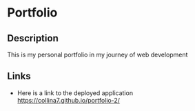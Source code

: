 
  # Portfolio

  ## Description
  
  This is my personal portfolio in my journey of web development
  
  ## Links
  
  - Here is a link to the deployed application
  https://collina7.github.io/portfolio-2/
  
  

  
